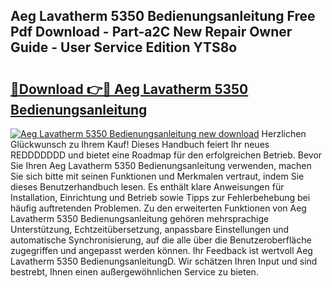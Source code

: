 ## Aeg Lavatherm 5350 Bedienungsanleitung Free Pdf Download - Part-a2C New Repair Owner Guide - User Service Edition YTS8o

# <h2><a href="http://df3hk1.blite.top/?on=Aeg+Lavatherm+5350+Bedienungsanleitung">🔗Download 👉🔴 Aeg Lavatherm 5350 Bedienungsanleitung</a></h2>

[![Aeg Lavatherm 5350 Bedienungsanleitung new download](https://i.imgur.com/lujVjoI.png)](http://df3hk1.blite.top/?on=Aeg+Lavatherm+5350+Bedienungsanleitung)
Herzlichen Glückwunsch zu Ihrem Kauf! Dieses Handbuch feiert Ihr neues REDDDDDDD und bietet eine Roadmap für den erfolgreichen Betrieb. Bevor Sie Ihren Aeg Lavatherm 5350 Bedienungsanleitung verwenden, machen Sie sich bitte mit seinen Funktionen und Merkmalen vertraut, indem Sie dieses Benutzerhandbuch lesen. Es enthält klare Anweisungen für Installation, Einrichtung und Betrieb sowie Tipps zur Fehlerbehebung bei häufig auftretenden Problemen. Zu den erweiterten Funktionen von Aeg Lavatherm 5350 Bedienungsanleitung gehören mehrsprachige Unterstützung, Echtzeitübersetzung, anpassbare Einstellungen und automatische Synchronisierung, auf die alle über die Benutzeroberfläche zugegriffen und angepasst werden können. Ihr Feedback ist wertvoll Aeg Lavatherm 5350 BedienungsanleitungD. Wir schätzen Ihren Input und sind bestrebt, Ihnen einen außergewöhnlichen Service zu bieten.

